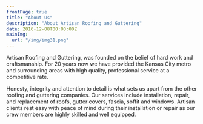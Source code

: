 ```yaml
---
frontPage: true
title: "About Us"
description: "About Artisan Roofing and Guttering"
date: 2016-12-08T00:00:00Z
mainImg:
  url: "/img/img31.png"
---
```


Artisan Roofing and Guttering, was founded on the belief of hard work and craftsmanship. For 20 years now we have provided the Kansas City metro and surrounding areas with high quality, professional service at a competitive rate.

Honesty, integrity and attention to detail is what sets us apart from the other roofing and guttering companies. Our services include installation, repair, and replacement of roofs, gutter covers, fascia, soffit and windows. Artisan clients rest easy with peace of mind during their installation or repair as our crew members are highly skilled and well equipped.
